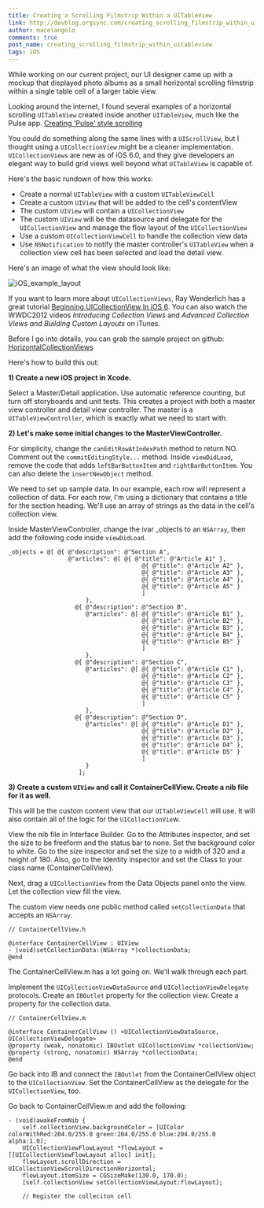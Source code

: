 ```yaml
---
title: Creating a Scrolling Filmstrip Within a UITableView
link: http://devblog.orgsync.com/creating_scrolling_filmstrip_within_uitableview/
author: macelangelo
comments: true
post_name: creating_scrolling_filmstrip_within_uitableview
tags: iOS
---
```


While working on our current project, our UI designer came up with a mockup that displayed photo albums as a small horizontal scrolling filmstrip within a single table cell of a larger table view.

Looking around the internet, I found several examples of a horizontal scrolling `UITableView` created inside another `UITableView`, much like the Pulse app. [Creating 'Pulse' style scrolling](http://iosstuff.wordpress.com/2011/06/29/creating-pulse-style-scrolling-horizontally-scrolling-uitableview-as-a-subview-of-uitableviewcell/)

You could do something along the same lines with a `UIScrollView`, but I thought using a `UICollectionView` might be a cleaner implementation. `UICollectionViews` are new as of iOS 6.0, and they give developers an elegant way to build grid views well beyond what `UITableView` is capable of.

Here's the basic rundown of how this works:

  * Create a normal `UITableView` with a custom `UITableViewCell`
  * Create a custom `UIView` that will be added to the cell's contentView
  * The custom `UIView` will contain a `UICollectionView`
  * The custom `UIView` will be the datasource and delegate for the `UICollectionView` and manage the flow layout of the `UICollectionView`
  * Use a custom `UICollectionViewCell` to handle the collection view data
  * Use `NSNotification` to notify the master controller's `UITableView` when a collection view cell has been selected and load the detail view.

Here's an image of what the view should look like:

![iOS_example_layout](/wp-content/uploads/2013/04/example_layout-149x300.png)

If you want to learn more about `UICollectionViews`, Ray Wenderlich has a great tutorial [Beginning UICollectionView In iOS 6](http://www.raywenderlich.com/22324/beginning-uicollectionview-in-ios-6-part-12). You can also watch the WWDC2012 videos _Introducing Collection Views_ and _Advanced Collection Views and Building Custom Layouts_ on iTunes.

Before I go into details, you can grab the sample project on github: [HorizontalCollectionViews](https://github.com/macelangelo/HorizontalCollectionViews)

Here's how to build this out:

**1) Create a new iOS project in Xcode.**

Select a Master/Detail application. Use automatic reference counting, but turn off storyboards and unit tests. This creates a project with both a master view controller and detail view controller. The master is a `UITableViewController`, which is exactly what we need to start with.

**2) Let's make some initial changes to the MasterViewController.**

For simplicity, change the `canEditRowAtIndexPath` method to return NO. Comment out the `commitEditingStyle...` method. Inside `viewDidLoad`, remove the code that adds `leftBarButtonItem` and `rightBarButtonItem`. You can also delete the `insertNewObject` method.

We need to set up sample data. In our example, each row will represent a collection of data. For each row, I'm using a dictionary that contains a title for the section heading. We'll use an array of strings as the data in the cell's collection view.

Inside MasterViewController, change the ivar _objects to an `NSArray`, then add the following code inside `viewDidLoad`.


    _objects = @[ @{ @"description": @"Section A",
                     @"articles": @[ @{ @"title": @"Article A1" },
                                          @{ @"title": @"Article A2" },
                                          @{ @"title": @"Article A3" },
                                          @{ @"title": @"Article A4" },
                                          @{ @"title": @"Article A5" }
                                          ]
                          },
                       @{ @"description": @"Section B",
                          @"articles": @[ @{ @"title": @"Article B1" },
                                          @{ @"title": @"Article B2" },
                                          @{ @"title": @"Article B3" },
                                          @{ @"title": @"Article B4" },
                                          @{ @"title": @"Article B5" }
                                          ]
                          },
                       @{ @"description": @"Section C",
                          @"articles": @[ @{ @"title": @"Article C1" },
                                          @{ @"title": @"Article C2" },
                                          @{ @"title": @"Article C3" },
                                          @{ @"title": @"Article C4" },
                                          @{ @"title": @"Article C5" }
                                          ]
                          },
                       @{ @"description": @"Section D",
                          @"articles": @[ @{ @"title": @"Article D1" },
                                          @{ @"title": @"Article D2" },
                                          @{ @"title": @"Article D3" },
                                          @{ @"title": @"Article D4" },
                                          @{ @"title": @"Article D5" }
                                          ]
                          }
                        ];


**3) Create a custom `UIView` and call it ContainerCellView. Create a nib file for it as well.**

This will be the custom content view that our `UITableViewCell` will use. It will also contain all of the logic for the `UICollectionVie`w.

View the nib file in Interface Builder. Go to the Attributes inspector, and set the size to be freeform and the status bar to none. Set the background color to white. Go to the size inspector and set the size to a width of 320 and a height of 180. Also, go to the Identity inspector and set the Class to your class name (ContainerCellView).

Next, drag a `UICollectionView` from the Data Objects panel onto the view. Let the collection view fill the view.

The custom view needs one public method called `setCollectionData` that accepts an `NSArray`.


    // ContainerCellView.h

    @interface ContainerCellView : UIView
    - (void)setCollectionData:(NSArray *)collectionData;
    @end


The ContainerCellView.m has a lot going on. We'll walk through each part.

Implement the `UICollectionViewDataSource` and `UICollectionViewDelegate` protocols. Create an `IBOutlet` property for the collection view. Create a property for the collection data.


    // ContainerCellView.m

    @interface ContainerCellView () <UICollectionViewDataSource, UICollectionViewDelegate>
    @property (weak, nonatomic) IBOutlet UICollectionView *collectionView;
    @property (strong, nonatomic) NSArray *collectionData;
    @end


Go back into IB and connect the `IBOutlet` from the ContainerCellView object to the `UICollectionView`. Set the ContainerCellView as the delegate for the `UICollectionView`, too.

Go back to ContainerCellView.m and add the following:


    - (void)awakeFromNib {
        self.collectionView.backgroundColor = [UIColor colorWithRed:204.0/255.0 green:204.0/255.0 blue:204.0/255.0 alpha:1.0];
        UICollectionViewFlowLayout *flowLayout = [[UICollectionViewFlowLayout alloc] init];
        flowLayout.scrollDirection = UICollectionViewScrollDirectionHorizontal;
        flowLayout.itemSize = CGSizeMake(130.0, 170.0);
        [self.collectionView setCollectionViewLayout:flowLayout];

        // Register the colleciton cell
